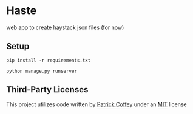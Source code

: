 # Haste
web app to create haystack json files (for now)

## Setup
`pip install -r requirements.txt`

`python manage.py runserver`

## Third-Party Licenses
This project utilizes code written by [Patrick Coffey](https://patrickcoffey.bitbucket.io) under an [MIT](https://opensource.org/licenses/MIT) license


